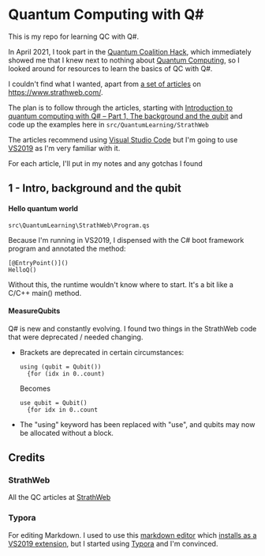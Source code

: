 # Quantum Computing with Q#

This is my repo for learning QC with Q#.

In April 2021, I took part in the [Quantum Coalition Hack](https://www.quantumcoalition.io/), which immediately showed me that I knew next to nothing about [Quantum Computing](https://en.wikipedia.org/wiki/Quantum_computing), so I looked around for resources to learn the basics of QC with Q#.

I couldn't find what I wanted, apart from [a set of articles](https://www.strathweb.com/category/quantum-computing/) on https://www.strathweb.com/.

The plan is to follow through the articles, starting with [Introduction to quantum computing with Q# – Part 1, The background and the qubit](https://www.strathweb.com/2020/03/intro-to-quantum-computing-with-q-part-1-the-background-and-the-qubit/) and code up the examples here in `src/QuantumLearning/StrathWeb`

The articles recommend using [Visual Studio Code](https://code.visualstudio.com/) but I'm going to use [VS2019](https://visualstudio.microsoft.com/vs/) as I'm very familiar with it.

For each article, I'll put in my notes and any gotchas I found

## 1 - Intro,  background and the qubit

#### Hello quantum world

`src\QuantumLearning\StrathWeb\Program.qs`

Because I'm running in VS2019, I dispensed with the C# boot framework program and annotated the method:
```qsharp
[@EntryPoint()]()
HelloQ()
```

Without this, the runtime wouldn't know where to start. It's a bit like a C/C++ main() method.

#### MeasureQubits

Q# is new and constantly evolving. I found two things in the StrathWeb code that were deprecated / needed changing.

- Brackets are deprecated in certain circumstances:
  ```qsharp
  using (qubit = Qubit())
    {for (idx in 0..count)
  ```
  Becomes
  ```qsharp
  use qubit = Qubit()
    {for idx in 0..count
  ```

- The "using" keyword has been replaced with "use", and qubits may now be allocated without a block.	

## Credits

### StrathWeb

All the QC articles at [StrathWeb](https://www.strathweb.com/)

### Typora

For editing Markdown. I used to use this [markdown editor](https://github.com/madskristensen/MarkdownEditor) which [installs as a VS2019 extension](https://marketplace.visualstudio.com/items?itemName=MadsKristensen.MarkdownEditor), but I started using [Typora](https://typora.io/) and I'm convinced.




